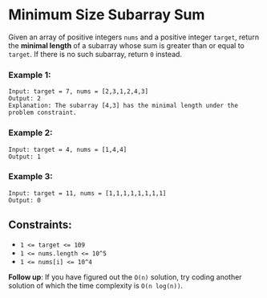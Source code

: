 # Minimum Size Subarray Sum

Given an array of positive integers `nums` and a positive integer `target`, return the **minimal length** of a subarray whose sum is greater than or equal to `target`. If there is no such subarray, return `0` instead.



### Example 1:
```
Input: target = 7, nums = [2,3,1,2,4,3]
Output: 2
Explanation: The subarray [4,3] has the minimal length under the problem constraint.
```
### Example 2:
```
Input: target = 4, nums = [1,4,4]
Output: 1
```
### Example 3:
```
Input: target = 11, nums = [1,1,1,1,1,1,1,1]
Output: 0
```

## Constraints:

* `1 <= target <= 109`
* `1 <= nums.length <= 10^5`
* `1 <= nums[i] <= 10^4`


**Follow up**: If you have figured out the `O(n)` solution, try coding another solution of which the time complexity is `O(n log(n))`.